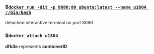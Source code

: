 ###  $[`docker run -dit -p 8080:80 ubuntu:latest --name u1804 //bin/bash`](https://stackoverflow.com/questions/39858121/how-can-i-resolve-the-error-oci-runtime-error-exec-no-such-file-or-directory-w "you might see this if you have installed Git for Windows with MSYS2 for example")
detached interactive terminal on port 8080  
  
### $`docker attach u1804`
__dfb3e__ represents __containerID__
    
